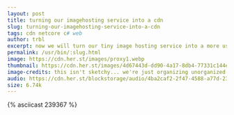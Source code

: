 ```yaml
---
layout: post
title: turning our imagehosting service into a cdn
slug: turning-our-imagehosting-service-into-a-cdn
tags: cdn netcore c# web
author: trbl
excerpt: now we will turn our tiny image hosting service into a more useful content delivery server. Serving other static content, like JavaScript, CSS and Fonts for our blog will give us the opportunity to easily migrate to another primary host, save diskspace and bandwidth and allow us to scale.
permalink: /usr/bin/:slug.html
image: https://cdn.her.st/images/proxy1.webp
thumbnail: https://cdn.her.st/images/4d67443d-dd90-4a17-8db4-77331c144e24.webp
image-credits: this isn't sketchy... we're just organizing unorganized public lists into a database...
audio: https://cdn.her.st/blockstorage/audio/4ba2caf2-2f47-4588-a77d-236c975efd2e.mp3
size: 6.74k
---
```



{% asciicast 239367 %}
<centered>
</centered>
